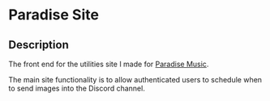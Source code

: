 # Paradise Site

## Description
The front end for the utilities site I made for [Paradise Music](https://youtube.com/wavemusic).

The main site functionality is to allow authenticated users to schedule when to send images into the Discord channel.